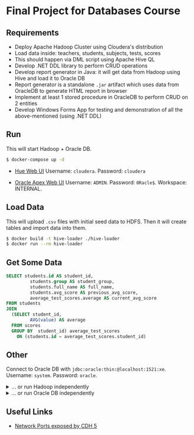 # Final Project for Databases Course

## Requirements

* Deploy Apache Hadoop Cluster using Cloudera's distribution
* Load data inside: teachers, students, subjects, tests, scores
* This should happen via DML script using Apache Hive QL
* Develop .NET DDL library to perform CRUD operations
* Develop report generator in Java: it will get data from Hadoop using Hive and load it to Oracle DB
* Report generator is a standalone `.jar` artifact which uses data from OracleDB to generate HTML report in browser
* Implement at least 1 stored procedure in OracleDB to perform CRUD on 2 entities
* Develop Windows Forms App for testing and demonstration of all the above-mentioned (using .NET DDL)

## Run

This will start Hadoop + Oracle DB.

```sh
$ docker-compose up -d
```

* [Hue Web UI](http://localhost:8888/) Username: `cloudera`. Password: `cloudera`

* [Oracle Apex Web UI](http://localhost:8080/apex) Username: `ADMIN`. Password: `0Racle$`. Workspace: INTERNAL.

## Load Data

This will upload `.csv` files with initial seed data to HDFS. Then it will create tables and import data into them.

```sh
$ docker build -t hive-loader ./hive-loader
$ docker run --rm hive-loader
```

## Get Some Data

```sql
SELECT students.id AS student_id,
         students.group AS student_group,
         students.full_name AS full_name,
         students.avg_score AS previous_avg_score,
         average_test_scores.average AS current_avg_score
FROM students
JOIN
  (SELECT student_id,
         AVG(value) AS average
  FROM scores
  GROUP BY  student_id) average_test_scores
    ON (students.id = average_test_scores.student_id)
```

## Other

Connect to Oracle DB with `jdbc:oracle:thin:@localhost:1521:xe`. Username: `system`. Password: `oracle`.

<details>
 <summary>... or run Hadoop independently</summary>

    $ docker run \
        --hostname=quickstart.cloudera \
        --privileged=true -it \
        -p 8888:8888 \
        -p 10000:10000 \
        -p 9083:9083 \
        cloudera/quickstart \
        /usr/bin/docker-quickstart

</details>

<details>
 <summary>... or run Oracle DB independently</summary>

    $ docker run -d \
        -p 8080:8080 \
        -p 1521:1521 \
        -v `pwd`/oracle:/u01/app/oracle \
        sath89/oracle-12c

</details>


## Useful Links

* [Network Ports exposed by CDH 5](https://www.cloudera.com/documentation/enterprise/5-2-x/topics/cdh_ig_ports_cdh5.html)
